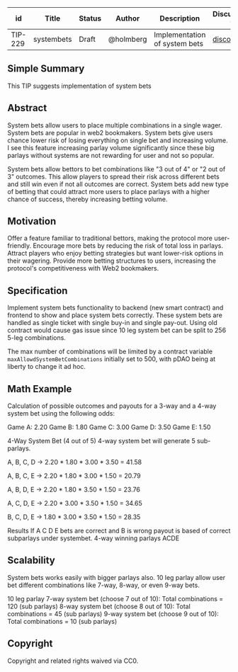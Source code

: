 
| id      | Title | Status | Author | Description | Discussions to | Created |
| ----------- | ----------- | ----------- | ----------- | ----------- | ----------- | ----------- |
| TIP-229 | systembets | Draft | @holmberg |  Implementation of system bets | [discordlink](https://discord.com/channels/906484044915687464/1293205031469846622) | 2024-10-08

## Simple Summary
This TIP suggests implementation of system bets

## Abstract
System bets allow users to place multiple combinations in a single wager. System bets are popular in web2 bookmakers. System bets give users chance lower risk of losing everything on single bet and increasing volume. I see this feature increasing parlay volume significantly since these big parlays without systems are not rewarding for user and not so popular.

System bets allow bettors to bet combinations like "3 out of 4" or "2 out of 3" outcomes. This allow players to spread their risk across different bets and still win even if not all outcomes are correct. System bets add new type of betting that could attract more users to place parlays with a higher chance of success, thereby increasing betting volume.

## Motivation
Offer a feature familiar to traditional bettors, making the protocol more user-friendly.
Encourage more bets by reducing the risk of total loss in parlays.
Attract players who enjoy betting strategies but want lower-risk options in their wagering.
Provide more betting structures to users, increasing the protocol's competitiveness with Web2 bookmakers.

## Specification
Implement system bets functionality to backend (new smart contract) and frontend to show and place system bets correctly. 
These system bets are handled as single ticket with single buy-in and single pay-out. Using old contract would cause gas issue since 10 leg system bet can be split to 256 5-leg combinations. 

The max number of combinations will be limited by a contract variable `maxAllowdSystemBetCombinations` initially set to 500, with pDAO being at liberty to change it ad hoc.

## Math Example
Calculation of  possible outcomes and payouts for a 3-way and a 4-way system bet using the following odds:

Game A: 2.20
Game B: 1.80
Game C: 3.00
Game D: 3.50
Game E: 1.50

4-Way System Bet (4 out of 5)
4-way system bet will generate 5 sub-parlays. 

A, B, C, D -> 2.20 * 1.80 * 3.00 * 3.50 = 41.58

A, B, C, E -> 2.20 * 1.80 * 3.00 * 1.50 = 20.79

A, B, D, E -> 2.20 * 1.80 * 3.50 * 1.50 = 23.76

A, C, D, E -> 2.20 * 3.00 * 3.50 * 1.50 = 34.65

B, C, D, E -> 1.80 * 3.00 * 3.50 * 1.50 = 28.35

Results
If A C D E bets are correct and B is wrong payout is based of correct subparlays under systembet. 
4-way winning parlays
ACDE 

## Scalability
System bets works easily with bigger parlays also. 10 leg parlay allow user bet different combinations like 7-way, 8-way, or even 9-way bets.

10 leg parlay
7-way system bet (choose 7 out of 10):
Total combinations = 120 (sub parlays)
8-way system bet (choose 8 out of 10):
Total combinations = 45 (sub parlays)
9-way system bet (choose 9 out of 10):
Total combinations = 10 (sub parlays) 



## Copyright

Copyright and related rights waived via CC0.
